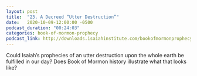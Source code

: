 ```yaml
---
layout: post
title:  "23. A Decreed “Utter Destruction”"
date:   2020-10-09-12:00:00 -0500
podcast_duration: "00:24:03"
categories: book-of-mormon-prophecy
podcast_link: http://downloads.isaiahinstitute.com/bookofmormonprophecypodcast/Episode_23_v1.mp3
---
```

Could Isaiah’s prophecies of an utter destruction upon the whole earth be fulfilled in our day? Does Book of Mormon history illustrate what that looks like?
